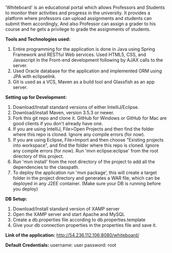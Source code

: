 'Whiteboard' is an educational portal which allows Professors and Students to monitor their activities and progress in the university. It provides a platform where professors can upload assignments and students can submit them accordingly, And also Professor can assign a grader to his course and he gets a privilege to grade the assignments of students.

**Tools and Technologies used:**
1) Entire programming for the application is done in Java using Spring Framework and RESTful Web services. Used HTML5, CSS, and Javascript in the Front-end development following by AJAX calls to the server.
2) Used Oracle database for the application and implemented ORM using JPA with eclipselink.
3) Git is used as a VCS, Maven as a build tool and Glassfish as an app server.

**Setting up for Development:**
1) Download/Install standard versions of either IntelliJ/Eclipse.
2) Download/install Maven, version 3.5.3 or newer.
3) Fork this git repo and clone it. GitHub for Windows or GitHub for Mac are good clients if you don't already have one.
4) If you are using IntelliJ, File>Open Projects and then find the folder where this repo is cloned. Ignore any compile errors (for now).
5) If you are using Eclipse, File>Import and then choose "Existing projects into workspace", and find the folder where this repo is cloned. Ignore any compile errors (for now). Run 'mvn eclipse:eclipse' from the root directory of this project.
6) Run 'mvn install' from the root directory of the project to add all the dependencies to the classpath.
7) To deploy the application run 'mvn package', this will create a target folder in the project directory and generates a WAR file, which can be deployed in any J2EE container. (Make sure your DB is running before you deploy) 

**DB Setup:**
1) Download/Install standard version of XAMP server
2) Open the XAMP server and start Apache and MySQL
3) Create a db.properties file according to db.properties.template
4) Give your db connection properties in the properties file and save it.
 
**Link of the application:**
http://54.236.112.106:8080/whiteboard/

**Default Credentials:**
username: user
password: root
